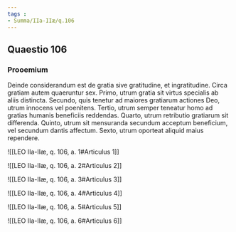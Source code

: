 ```yaml
---
tags : 
- Summa/IIa-IIæ/q.106
---
```


## Quaestio 106

### Prooemium

Deinde considerandum est de gratia sive gratitudine, et ingratitudine. Circa gratiam autem quaeruntur sex. Primo, utrum gratia sit virtus specialis ab aliis distincta. Secundo, quis tenetur ad maiores gratiarum actiones Deo, utrum innocens vel poenitens. Tertio, utrum semper teneatur homo ad gratias humanis beneficiis reddendas. Quarto, utrum retributio gratiarum sit differenda. Quinto, utrum sit mensuranda secundum acceptum beneficium, vel secundum dantis affectum. Sexto, utrum oporteat aliquid maius rependere.

![[LEO IIa-IIæ, q. 106, a. 1#Articulus 1]]

![[LEO IIa-IIæ, q. 106, a. 2#Articulus 2]]

![[LEO IIa-IIæ, q. 106, a. 3#Articulus 3]]

![[LEO IIa-IIæ, q. 106, a. 4#Articulus 4]]

![[LEO IIa-IIæ, q. 106, a. 5#Articulus 5]]

![[LEO IIa-IIæ, q. 106, a. 6#Articulus 6]]

